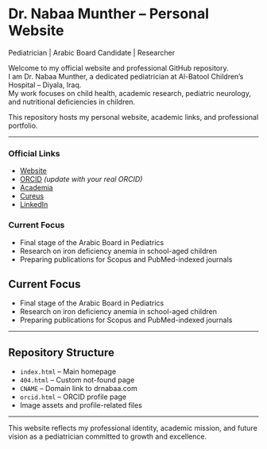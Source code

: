 # Dr. Nabaa Munther – Personal Website

Pediatrician | Arabic Board Candidate | Researcher

Welcome to my official website and professional GitHub repository.  
I am Dr. Nabaa Munther, a dedicated pediatrician at Al-Batool Children’s Hospital – Diyala, Iraq.  
My work focuses on child health, academic research, pediatric neurology, and nutritional deficiencies in children.

This repository hosts my personal website, academic links, and professional portfolio.

---

### Official Links

- [Website](http://drnabaa.com)
- [ORCID](https://orcid.org/0000-0000-0000-0000) *(update with your real ORCID)*
- [Academia](https://independent.academia.edu/DrNabaaMunther)
- [Cureus](https://www.cureus.com/users/1089144-nabaa-munther)
- [LinkedIn](https://linkedin.com/in/dr-nabaa-munther-a2b413375)

### Current Focus

- Final stage of the Arabic Board in Pediatrics
- Research on iron deficiency anemia in school-aged children
- Preparing publications for Scopus and PubMed-indexed journals

## Current Focus

- Final stage of the Arabic Board in Pediatrics
- Research on iron deficiency anemia in school-aged children
- Preparing publications for Scopus and PubMed-indexed journals

---

## Repository Structure

- `index.html` – Main homepage
- `404.html` – Custom not-found page
- `CNAME` – Domain link to drnabaa.com
- `orcid.html` – ORCID profile page
- Image assets and profile-related files

---

This website reflects my professional identity, academic mission, and future vision as a pediatrician committed to growth and excellence.
